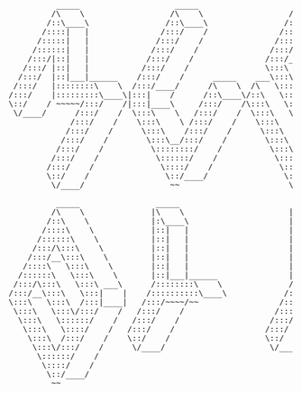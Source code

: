 <pre>
          _____                    _____                    _____                    _____                    _____                            _____                    _____                _____                                                        
         /\    \                  /\    \                  /\    \                  /\    \                  /\    \                          /\    \                  /\    \              /\    \                                                       
        /::\____\                /::\____\                /::\    \                /::\    \                /::\    \                        /::\____\                /::\    \            /::\    \                                                      
       /::::|   |               /:::/    /               /::::\    \               \:::\    \              /::::\    \                      /::::|   |               /::::\    \           \:::\    \                                                     
      /:::::|   |              /:::/    /               /::::::\    \               \:::\    \            /::::::\    \                    /:::::|   |              /::::::\    \           \:::\    \                                                    
     /::::::|   |             /:::/    /               /:::/\:::\    \               \:::\    \          /:::/\:::\    \                  /::::::|   |             /:::/\:::\    \           \:::\    \                                                   
    /:::/|::|   |            /:::/    /               /:::/__\:::\    \               \:::\    \        /:::/  \:::\    \                /:::/|::|   |            /:::/__\:::\    \           \:::\    \                                                  
   /:::/ |::|   |           /:::/    /                \:::\   \:::\    \              /::::\    \      /:::/    \:::\    \              /:::/ |::|   |           /::::\   \:::\    \          /::::\    \                                                 
  /:::/  |::|___|______    /:::/    /      _____    ___\:::\   \:::\    \    ____    /::::::\    \    /:::/    / \:::\    \            /:::/  |::|   | _____    /::::::\   \:::\    \        /::::::\    \                                                
 /:::/   |::::::::\    \  /:::/____/      /\    \  /\   \:::\   \:::\    \  /\   \  /:::/\:::\    \  /:::/    /   \:::\    \          /:::/   |::|   |/\    \  /:::/\:::\   \:::\    \      /:::/\:::\    \                                               
/:::/    |:::::::::\____\|:::|    /      /::\____\/::\   \:::\   \:::\____\/::\   \/:::/  \:::\____\/:::/____/     \:::\____\        /:: /    |::|   /::\____\/:::/  \:::\   \:::\____\    /:::/  \:::\____\                                              
\::/    / ~~~~~/:::/    /|:::|____\     /:::/    /\:::\   \:::\   \::/    /\:::\  /:::/    \::/    /\:::\    \      \::/    /        \::/    /|::|  /:::/    /\::/    \:::\   \::/    /   /:::/    \::/    /                                              
 \/____/      /:::/    /  \:::\    \   /:::/    /  \:::\   \:::\   \/____/  \:::\/:::/    / \/____/  \:::\    \      \/____/          \/____/ |::| /:::/    /  \/____/ \:::\   \/____/   /:::/    / \/____/                                               
             /:::/    /    \:::\    \ /:::/    /    \:::\   \:::\    \       \::::::/    /            \:::\    \                              |::|/:::/    /            \:::\    \      /:::/    /                                                        
            /:::/    /      \:::\    /:::/    /      \:::\   \:::\____\       \::::/____/              \:::\    \                             |::::::/    /              \:::\____\    /:::/    /                                                         
           /:::/    /        \:::\__/:::/    /        \:::\  /:::/    /        \:::\    \               \:::\    \                            |:::::/    /                \::/    /    \::/    /                                                          
          /:::/    /          \::::::::/    /          \:::\/:::/    /          \:::\    \               \:::\    \                           |::::/    /                  \/____/      \/____/                                                           
         /:::/    /            \::::::/    /            \::::::/    /            \:::\    \               \:::\    \                          /:::/    /                                                                                                  
        /:::/    /              \::::/    /              \::::/    /              \:::\____\               \:::\____\                        /:::/    /                                                                                                   
        \::/    /                \::/____/                \::/    /                \::/    /                \::/    /                        \::/    /                                                                                                    
         \/____/                  ~~                       \/____/                  \/____/                  \/____/                          \/____/                                                                                                     
                                                                                                                                                                                                                                                          
          _____                _____                        _____                    _____                    _____                    _____                            _____                    _____            _____                   _______         
         /\    \              |\    \                      |\    \                  /\    \                  /\    \                  /\    \                          /\    \                  /\    \          /\    \                 /::\    \        
        /::\    \             |:\____\                     |:\____\                /::\____\                /::\____\                /::\    \                        /::\    \                /::\____\        /::\    \               /::::\    \       
       /::::\    \            |::|   |                     |::|   |               /:::/    /               /::::|   |               /::::\    \                      /::::\    \              /:::/    /       /::::\    \             /::::::\    \      
      /::::::\    \           |::|   |                     |::|   |              /:::/    /               /:::::|   |              /::::::\    \                    /::::::\    \            /:::/    /       /::::::\    \           /::::::::\    \     
     /:::/\:::\    \          |::|   |                     |::|   |             /:::/    /               /::::::|   |             /:::/\:::\    \                  /:::/\:::\    \          /:::/    /       /:::/\:::\    \         /:::/~~\:::\    \    
    /:::/__\:::\    \         |::|   |                     |::|   |            /:::/    /               /:::/|::|   |            /:::/  \:::\    \                /:::/__\:::\    \        /:::/    /       /:::/  \:::\    \       /:::/    \:::\    \   
   /::::\   \:::\    \        |::|   |                     |::|   |           /:::/    /               /:::/ |::|   |           /:::/    \:::\    \              /::::\   \:::\    \      /:::/    /       /:::/    \:::\    \     /:::/    / \:::\    \  
  /::::::\   \:::\    \       |::|___|______               |::|___|______    /:::/    /      _____    /:::/  |::|   | _____    /:::/    / \:::\    \            /::::::\   \:::\    \    /:::/    /       /:::/    / \:::\    \   /:::/____/   \:::\____\ 
 /:::/\:::\   \:::\ ___\      /::::::::\    \              /::::::::\    \  /:::/____/      /\    \  /:::/   |::|   |/\    \  /:::/    /   \:::\ ___\          /:::/\:::\   \:::\    \  /:::/    /       /:::/    /   \:::\ ___\ |:::|    |     |:::|    |
/:::/__\:::\   \:::|    |    /::::::::::\____\            /::::::::::\____\|:::|    /      /::\____\/:: /    |::|   /::\____\/:::/____/  ___\:::|    |        /:::/  \:::\   \:::\____\/:::/____/       /:::/____/  ___\:::|    ||:::|____|     |:::|    |
\:::\   \:::\  /:::|____|   /:::/~~~~/~~                 /:::/~~~~/~~      |:::|____\     /:::/    /\::/    /|::|  /:::/    /\:::\    \ /\  /:::|____|        \::/    \:::\  /:::/    /\:::\    \       \:::\    \ /\  /:::|____| \:::\    \   /:::/    / 
 \:::\   \:::\/:::/    /   /:::/    /                   /:::/    /          \:::\    \   /:::/    /  \/____/ |::| /:::/    /  \:::\    /::\ \::/    /          \/____/ \:::\/:::/    /  \:::\    \       \:::\    /::\ \::/    /   \:::\    \ /:::/    /  
  \:::\   \::::::/    /   /:::/    /                   /:::/    /            \:::\    \ /:::/    /           |::|/:::/    /    \:::\   \:::\ \/____/                    \::::::/    /    \:::\    \       \:::\   \:::\ \/____/     \:::\    /:::/    /   
   \:::\   \::::/    /   /:::/    /                   /:::/    /              \:::\    /:::/    /            |::::::/    /      \:::\   \:::\____\                       \::::/    /      \:::\    \       \:::\   \:::\____\        \:::\__/:::/    /    
    \:::\  /:::/    /    \::/    /                    \::/    /                \:::\__/:::/    /             |:::::/    /        \:::\  /:::/    /                       /:::/    /        \:::\    \       \:::\  /:::/    /         \::::::::/    /     
     \:::\/:::/    /      \/____/                      \/____/                  \::::::::/    /              |::::/    /          \:::\/:::/    /                       /:::/    /          \:::\    \       \:::\/:::/    /           \::::::/    /      
      \::::::/    /                                                              \::::::/    /               /:::/    /            \::::::/    /                       /:::/    /            \:::\    \       \::::::/    /             \::::/    /       
       \::::/    /                                                                \::::/    /               /:::/    /              \::::/    /                       /:::/    /              \:::\____\       \::::/    /               \::/____/        
        \::/____/                                                                  \::/____/                \::/    /                \::/____/                        \::/    /                \::/    /        \::/____/                 ~~              
         ~~                                                                         ~~                       \/____/                                                   \/____/                  \/____/                                                   
                                                                                                                                                                                                                                                          
</pre>
